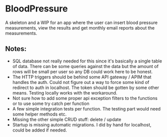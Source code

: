 # BloodPressure

A skeleton and a WIP for an app where the user can insert blood pressure measurements, view the results and get monthly email reports about the measurements. 

## Notes:

- SQL database not really needed for this since it's basically a single table of data. There can be some queries against the data but the amount of rows will be small per user so any DB could work here to be honest.
- The HTTP triggers should be behind some API gateway / APIM that handles the auth. Could not figure out a way to force some kind of redirect to auth in localhost. The token should be gotten by some other means. Testing locally works with the workaround. 
- Not sure how to add some proper api exception filters to the functions or to use some try catch per function
- A few simple integration tests per function. The testing part would need some helper methods etc.
- Missing the other simple CRUD stuff: delete / update
- Startup is missing automatic migrations. I did by hand for localhost, could be added if needed. 

